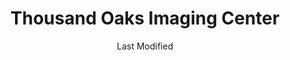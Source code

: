 ---
layout: location-page
date: Last Modified
description: "Local COVID-19 testing is available at Thousand Oaks Imaging Center in Joplin, Missouri, USA."
permalink: "locations/missouri/joplin/thousand-oaks-imaging-center/"
tags:
  - locations
  - missouri
title: Thousand Oaks Imaging Center
uniqueName: thousand-oaks-imaging-center
state: Missouri
stateAbbr: MO
hood: "Joplin"
address: "1905 West 32nd Street"
city: "Joplin"
zip: "64804"
zipsNearby: "66711 66741 66712 66735 66713 66778 66724 66725 66728 66733 66734 66701 66739 66740 66743 66746 66753 66732 66756 66760 66762 66763 66769 66770 66771 66773 66772 66775 66776 66779 66780 66781 66782 64830 65601 64831 65603 64832 65604 65605 64833 65610 65612 64728 65619 65624 64834 64835 64836 65623 65625 65631 65633 65635 64741 64840 64841 65641 64744 65646 65647 64842 65654 65656 65658 64748 64843 64844 65661 65664 65675 64755 64756 64801 64802 64803 64804 64759 64766 64847 64848 64762 65682 65705 65707 64767 64769 65708 65645 64771 65712 64849 64850 64772 64854 64855 65723 64856 65730 64857 65734 64858 64859 65738 64778 64861 64864 64862 65745 64865 64784 65747 65752 64863 64853 64866 64867 65785 65756 64868 65769 64869 64790 65770 65772 64870 64873 64874 65781 67330 67332 67335 67336 67341 67342 67351 67354 67356 67357 72711 72613 72712 72714 72715 72716 72718 72719 72722 72732 72733 72734 72736 72739 72745 72747 72751 72756 72757 72758 72768 74330 74331 74332 74333 74338 74339 74340 74342 74343 74344 74345 74346 74349 74350 74354 74355 74358 74335 74360 74363 74366 74367 74301 74369 74370" 
mapUrl: "http://maps.apple.com/?q=Thousand+Oaks+Imaging+Center&address=1905+West+32nd+Street,Joplin,Missouri,64804"
locationType: Drive-thru
phone: "417-347-6444"
website: "undefined"
onlineBooking: undefined
closed: undefined
closedUpdate: April 18th, 2020
notes: "By appointment only. Requires doctor's referral. Only for individuals with symptoms. Requires phone screen."
days: Contact for hours of operation.
ctaMessage: Call 417-347-6444
ctaUrl: "tel:417-347-6444"
---